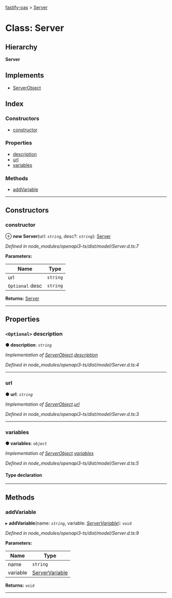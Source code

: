 [fastify-oas](../README.md) > [Server](../classes/server.md)

# Class: Server

## Hierarchy

**Server**

## Implements

* [ServerObject](../interfaces/serverobject.md)

## Index

### Constructors

* [constructor](server.md#constructor)

### Properties

* [description](server.md#description)
* [url](server.md#url)
* [variables](server.md#variables)

### Methods

* [addVariable](server.md#addvariable)

---

## Constructors

<a id="constructor"></a>

###  constructor

⊕ **new Server**(url: *`string`*, desc?: *`string`*): [Server](server.md)

*Defined in node_modules/openapi3-ts/dist/model/Server.d.ts:7*

**Parameters:**

| Name | Type |
| ------ | ------ |
| url | `string` |
| `Optional` desc | `string` |

**Returns:** [Server](server.md)

___

## Properties

<a id="description"></a>

### `<Optional>` description

**● description**: *`string`*

*Implementation of [ServerObject](../interfaces/serverobject.md).[description](../interfaces/serverobject.md#description)*

*Defined in node_modules/openapi3-ts/dist/model/Server.d.ts:4*

___
<a id="url"></a>

###  url

**● url**: *`string`*

*Implementation of [ServerObject](../interfaces/serverobject.md).[url](../interfaces/serverobject.md#url)*

*Defined in node_modules/openapi3-ts/dist/model/Server.d.ts:3*

___
<a id="variables"></a>

###  variables

**● variables**: *`object`*

*Implementation of [ServerObject](../interfaces/serverobject.md).[variables](../interfaces/serverobject.md#variables)*

*Defined in node_modules/openapi3-ts/dist/model/Server.d.ts:5*

#### Type declaration

[v: `string`]: [ServerVariable](servervariable.md)

___

## Methods

<a id="addvariable"></a>

###  addVariable

▸ **addVariable**(name: *`string`*, variable: *[ServerVariable](servervariable.md)*): `void`

*Defined in node_modules/openapi3-ts/dist/model/Server.d.ts:9*

**Parameters:**

| Name | Type |
| ------ | ------ |
| name | `string` |
| variable | [ServerVariable](servervariable.md) |

**Returns:** `void`

___

